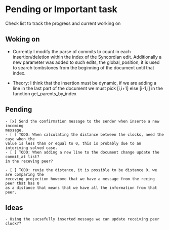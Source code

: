 # Pending or Important task

Check list to track the progress and current working on

## Woking on

- Currently I modify the parse of commits to count in each insertion/deletion within the
index of the Syncordian edit. Additionally a new parameter was added to such edits,
the global_position, it is used to search tombstones from the beginning of the document
until that index.

- Theory: I think that the insertion must be dynamic, if we are adding a line in the last
part of the document we must pick [i,i+1] else [i-1,i] in the function get_parents_by_index


## Pending

    - [x] Send the confirmation message to the sender when inserte a new incoming
    message.
    - [ ] TODO: When calculating the distance between the clocks, need the case when the
    value is less than or equal to 0, this is probably due to an interiving solved case.
    - [ ] TODO: When adding a new line to the document change update the commit_at list?
    in the receving peer?

    - [ ] TODO: revie the distance, it is possible to be distance 0, we are comparing the
    receving projection howcome that we have a message from the recing peer that has 0
    as a distance that means that we have all the information from that peer.

## Ideas

    - Using the sucsefully inserted message we can update receiving peer clock??
